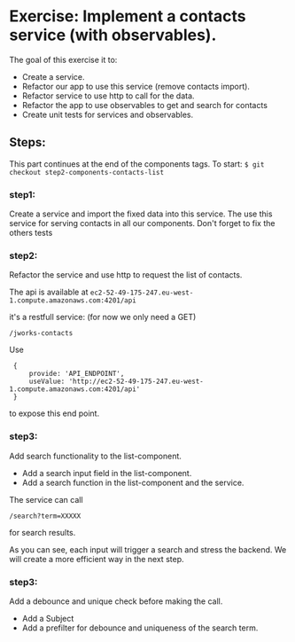 # Exercise: Implement a contacts service (with observables).

The goal of this exercise it to:
* Create a service.
* Refactor our app to use this service (remove contacts import).
* Refactor service to use http to call for the data.
* Refactor the app to use observables to get and  search for contacts
* Create unit tests for services and observables.

## Steps:

This part continues at the end of the components tags. To start:
`$ git checkout step2-components-contacts-list`

### step1:
Create a service and import the fixed data into this service. The use this service for serving contacts in all our components.
Don't forget to fix the others tests

### step2:
Refactor the service and use http to request the list of contacts.

The api is available at `ec2-52-49-175-247.eu-west-1.compute.amazonaws.com:4201/api`

it's a restfull service: (for now we only need a GET)
```
/jworks-contacts
```

Use
```
 {
     provide: 'API_ENDPOINT',
     useValue: 'http://ec2-52-49-175-247.eu-west-1.compute.amazonaws.com:4201/api'
 }
```
to expose this end point.


### step3:
Add search functionality to the list-component.
* Add a search input field in the list-component.
* Add a search function in the list-component and the service.

The service can call
```
/search?term=XXXXX
```
for search results.

As you can see, each input will trigger a search and stress the backend.
We will create a more efficient way in the next step.

### step3:
Add a debounce and unique check before making the call.
* Add a Subject
* Add a prefilter for debounce and uniqueness of the search term.

